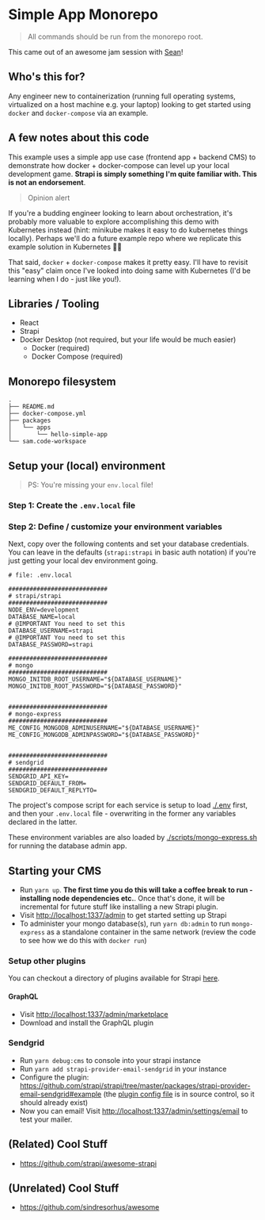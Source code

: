 # Simple App Monorepo

> All commands should be run from the monorepo root.

This came out of an awesome jam session with [Sean](https://github.com/seannemann21)!

## Who's this for?

Any engineer new to containerization (running full operating systems, virtualized on a host machine e.g. your laptop) looking to get started using `docker` and `docker-compose` via an example.

## A few notes about this code

This example uses a simple app use case (frontend app + backend CMS) to demonstrate how docker + docker-compose can level up your local development game. **Strapi is simply something I'm quite familiar with. This is not an endorsement**.

> Opinion alert

If you're a budding engineer looking to learn about orchestration, it's probably more valuable to explore accomplishing this demo with Kubernetes instead (hint: minikube makes it easy to do kubernetes things locally). Perhaps we'll do a future example repo where we replicate this example solution in Kubernetes 🤞🏾

That said, `docker` + `docker-compose` makes it pretty easy. I'll have to revisit this "easy" claim once I've looked into doing same with Kubernetes (I'd be learning when I do - just like you!).

## Libraries / Tooling

- React
- Strapi
- Docker Desktop (not required, but your life would be much easier)
  - Docker (required)
  - Docker Compose (required)

## Monorepo filesystem

```shell
.
├── README.md
├── docker-compose.yml
├── packages
│   └── apps
│       └── hello-simple-app
└── sam.code-workspace
```

## Setup your (local) environment

> PS: You're missing your `env.local` file!

### Step 1: Create the `.env.local` file

### Step 2: Define / customize your environment variables

Next, copy over the following contents and set your database credentials. You can leave in the defaults (`strapi:strapi` in basic auth notation) if you're just getting your local dev environment going.

```shell
# file: .env.local

############################
# strapi/strapi
############################
NODE_ENV=development
DATABASE_NAME=local
# @IMPORTANT You need to set this
DATABASE_USERNAME=strapi
# @IMPORTANT You need to set this
DATABASE_PASSWORD=strapi

############################
# mongo
############################
MONGO_INITDB_ROOT_USERNAME="${DATABASE_USERNAME}"
MONGO_INITDB_ROOT_PASSWORD="${DATABASE_PASSWORD}"


############################
# mongo-express
############################
ME_CONFIG_MONGODB_ADMINUSERNAME="${DATABASE_USERNAME}"
ME_CONFIG_MONGODB_ADMINPASSWORD="${DATABASE_PASSWORD}"


############################
# sendgrid
############################
SENDGRID_API_KEY=
SENDGRID_DEFAULT_FROM=
SENDGRID_DEFAULT_REPLYTO=

```

The project's compose script for each service is setup to load [./.env](./.env) first, and then your `.env.local` file - overwriting in the former any variables declared in the latter.

These environment variables are also loaded by [./scripts/mongo-express.sh](./scripts/mongo-express.sh) for running the database admin app.

## Starting your CMS

- Run `yarn up`. **The first time you do this will take a coffee break to run - installing node dependencies etc.**. Once that's done, it will be incremental for future stuff like installing a new Strapi plugin.
- Visit <http://localhost:1337/admin> to get started setting up Strapi
- To administer your mongo database(s), run `yarn db:admin` to run `mongo-express` as a standalone container in the same network (review the code to see how we do this with `docker run`)

### Setup other plugins

You can checkout a directory of plugins available for Strapi [here](https://github.com/strapi/awesome-strapi#CommunityPlugins).

#### GraphQL

- Visit <http://localhost:1337/admin/marketplace>
- Download and install the GraphQL plugin

### Sendgrid

- Run `yarn debug:cms` to console into your strapi instance
- Run `yarn add strapi-provider-email-sendgrid` in your instance
- Configure the plugin: <https://github.com/strapi/strapi/tree/master/packages/strapi-provider-email-sendgrid#example> (the [plugin config file](./packages/apps/cms/config/plugins.js) is in source control, so it should already exist)
- Now you can email! Visit <http://localhost:1337/admin/settings/email> to test your mailer.

## (Related) Cool Stuff

- <https://github.com/strapi/awesome-strapi>

## (Unrelated) Cool Stuff

- <https://github.com/sindresorhus/awesome>
